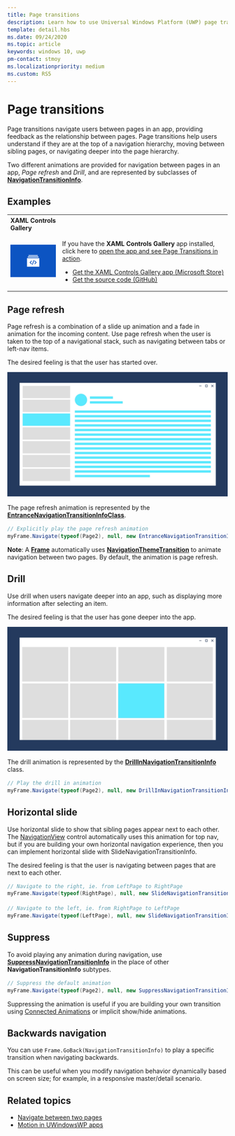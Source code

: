 ```yaml
---
title: Page transitions
description: Learn how to use Universal Windows Platform (UWP) page transitions to give users feedback about the relationship between pages in your app.
template: detail.hbs
ms.date: 09/24/2020
ms.topic: article
keywords: windows 10, uwp
pm-contact: stmoy
ms.localizationpriority: medium
ms.custom: RS5
---
```

# Page transitions

Page transitions navigate users between pages in an app, providing feedback as the relationship between pages. Page transitions help users understand if they are at the top of a navigation hierarchy, moving between sibling pages, or navigating deeper into the page hierarchy.

Two different animations are provided for navigation between pages in an app, *Page refresh* and *Drill*, and are represented by subclasses of [**NavigationTransitionInfo**](/uwp/api/windows.ui.xaml.media.animation.navigationtransitioninfo).

## Examples

<table>
<th align="left">XAML Controls Gallery<th>
<tr>
<td><img src="images/xaml-controls-gallery-app-icon.png" alt="XAML controls gallery" width="168"></img></td>
<td>
    <p>If you have the <strong style="font-weight: semi-bold">XAML Controls Gallery</strong> app installed, click here to <a href="xamlcontrolsgallery:/item/PageTransition">open the app and see Page Transitions in action</a>.</p>
    <ul>
    <li><a href="https://www.microsoft.com/store/productId/9MSVH128X2ZT">Get the XAML Controls Gallery app (Microsoft Store)</a></li>
    <li><a href="https://github.com/Microsoft/Xaml-Controls-Gallery">Get the source code (GitHub)</a></li>
    </ul>
</td>
</tr>
</table>

## Page refresh

Page refresh is a combination of a slide up animation and a fade in animation for the incoming content. Use page refresh when the user is taken to the top of a navigational stack, such as navigating between tabs or left-nav items.

The desired feeling is that the user has started over.

![page refresh animation](images/page-refresh.gif)

The page refresh animation is represented by the [**EntranceNavigationTransitionInfoClass**](/uwp/api/windows.ui.xaml.media.animation.entrancenavigationtransitioninfo).

```csharp
// Explicitly play the page refresh animation
myFrame.Navigate(typeof(Page2), null, new EntranceNavigationTransitionInfo());

```

**Note**: A [**Frame**](/uwp/api/windows.ui.xaml.controls.frame) automatically uses [**NavigationThemeTransition**](/uwp/api/windows.ui.xaml.media.animation.navigationthemetransition) to animate navigation between two pages. By default, the animation is page refresh.

## Drill

Use drill when users navigate deeper into an app, such as displaying more information after selecting an item.

The desired feeling is that the user has gone deeper into the app.

![drill animation](images/drill.gif)

The drill animation is represented by the [**DrillInNavigationTransitionInfo**](/uwp/api/windows.ui.xaml.media.animation.drillinnavigationtransitioninfo) class.

```csharp
// Play the drill in animation
myFrame.Navigate(typeof(Page2), null, new DrillInNavigationTransitionInfo());
```

## Horizontal slide

Use horizontal slide to show that sibling pages appear next to each other. The [NavigationView](../controls-and-patterns/navigationview.md) control automatically uses this animation for top nav, but if you are building your own horizontal navigation experience, then you can implement horizontal slide with SlideNavigationTransitionInfo.

The desired feeling is that the user is navigating between pages that are next to each other. 

```csharp
// Navigate to the right, ie. from LeftPage to RightPage
myFrame.Navigate(typeof(RightPage), null, new SlideNavigationTransitionInfo() { Effect = SlideNavigationTransitionEffect.FromRight } );

// Navigate to the left, ie. from RightPage to LeftPage
myFrame.Navigate(typeof(LeftPage), null, new SlideNavigationTransitionInfo() { Effect = SlideNavigationTransitionEffect.FromLeft } );
```

## Suppress

To avoid playing any animation during navigation, use [**SuppressNavigationTransitionInfo**](/uwp/api/windows.ui.xaml.media.animation.suppressnavigationtransitioninfo) in the place of other **NavigationTransitionInfo** subtypes.

```csharp
// Suppress the default animation
myFrame.Navigate(typeof(Page2), null, new SuppressNavigationTransitionInfo());
```

Suppressing the animation is useful if you are building your own transition using [Connected Animations](connected-animation.md) or implicit show/hide animations.

## Backwards navigation

You can use `Frame.GoBack(NavigationTransitionInfo)` to play a specific transition when navigating backwards.

This can be useful when you modify navigation behavior dynamically based on screen size; for example, in a responsive master/detail scenario.

## Related topics

- [Navigate between two pages](../basics/navigate-between-two-pages.md)
- [Motion in UWindowsWP apps](index.md)
